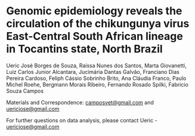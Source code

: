 # Genomic epidemiology reveals the circulation of the chikungunya virus East-Central South African lineage in Tocantins state, North Brazil

Ueric José Borges de Souza, Raíssa Nunes dos Santos, Marta Giovanetti, Luiz Carlos Junior Alcantara, Jucimária Dantas Galvão, Franciano Dias Pereira Cardoso, Feliph Cássio Sobrinho Brito, Ana Cláudia Franco, Paulo Michel Roehe, Bergmann Morais Ribeiro, Fernando Rosado Spilki, Fabricio Souza Campos

Materials and Correspondence: camposvet@gmail.com and uericjose@gmail.com

For further questions on data analysis, please contact Ueric - uericjose@gmail.com
